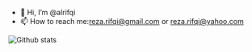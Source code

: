 - 👋 Hi, I’m @alrifqi
- 📫 How to reach me:reza.rifqi@gmail.com or reza.rifqi@yahoo.com

<!---
alrifqi/alrifqi is a ✨ special ✨ repository because its `README.md` (this file) appears on your GitHub profile.
You can click the Preview link to take a look at your changes.
--->

![Github stats](https://github-readme-stats.vercel.app/api?username=alrifqi&theme=highcontrast&show_icons=true&count_private=true)
